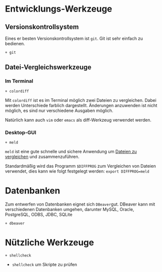# Entwicklungs-Werkzeuge

## Versionskontrollsystem

Eines er besten Versionskontrollsystem ist `git`. Git ist sehr einfach zu bedienen.

    + git


## Datei-Vergleichswerkzeuge

### Im Terminal

    + colordiff

Mit `colordiff` ist es im Terminal möglich zwei  Dateien zu vergleichen. Dabei werden Unterschiede farblich dargestellt. Änderungen anzuwenden ist nicht möglich, es sind nur verschiedene Ausgaben möglich.

<!--
Alternativen: 

    - ydiff
-->

Natürlich kann auch `vim` oder `emacs` als diff-Werkzeug verwendet werden.

### Desktop-GUI

    + meld

`meld` ist eine gute schnelle und sichere Anwendung um [Dateien zu vergleichen](https://wiki.archlinux.org/index.php/List_of_applications#Comparison,_diff,_merge) und zusammenzuführen. 

<!--
`meld` wurde mit folgenden Alternativen verglichen: 

    - diffuse
    - kdiff3
    - kompare
    - xxdiff
-->

Standardmäßig wird das Programm `$DIFFPROG` zum Vergleichen von Dateien verwendet, dies kann wie folgt festgelegt werden:
`export DIFFPROG=meld`


# Datenbanken

Zum entwerfen von Datenbanken eignet sich `DBeaver`gut. DBeaver kann mit verschiedenen Datenbanken umgehen, darunter MySQL, Oracle, PostgreSQL, ODBS, JDBC, SQLite

    + dbeaver
  
# Nützliche Werkzeuge

    + shellcheck

* `shellcheck` um Skripte zu prüfen


